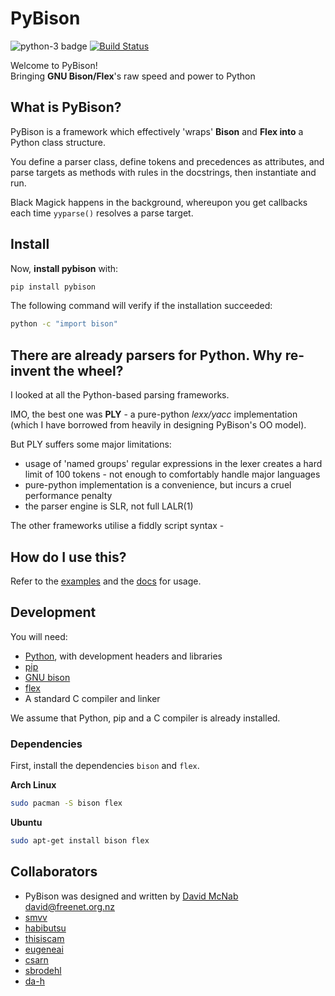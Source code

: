 # PyBison
![python-3 badge](https://img.shields.io/badge/python-3-brightgreen.svg)
[![Build Status](https://travis-ci.org/lukeparser/pybison.svg?branch=master)](https://travis-ci.org/lukeparser/pybison)

Welcome to PyBison!  
Bringing **GNU Bison/Flex**'s raw speed and power to Python  


## What is PyBison?
PyBison is a framework which effectively 'wraps' **Bison** and **Flex into** a Python class structure.

You define a parser class, define tokens and precedences as attributes, and parse targets as methods with rules in the docstrings,
then instantiate and run.

Black Magick happens in the background, whereupon you get callbacks each time `yyparse()` resolves a parse target.


## Install

Now, **install pybison** with:
```bash
pip install pybison
```

The following command will verify if the installation succeeded:

```bash
python -c "import bison"
```

## There are already parsers for Python. Why re-invent the wheel?

I looked at all the Python-based parsing frameworks.

IMO, the best one was **PLY** - a pure-python *lexx/yacc* implementation
(which I have borrowed from heavily in designing PyBison's OO model).

But PLY suffers some major limitations:

* usage of 'named groups' regular expressions in the lexer creates
  a hard limit of 100 tokens - not enough to comfortably handle major
  languages
* pure-python implementation is a convenience, but incurs a cruel
  performance penalty
* the parser engine is SLR, not full LALR(1)

The other frameworks utilise a fiddly script syntax -

## How do I use this?
Refer to the [examples](examples) and the [docs](doc) for usage.

## Development
You will need:
  - [Python](https://www.python.org/), with development headers and libraries
  - [pip](https://pypi.org/project/pip/)
  - [GNU bison](https://www.gnu.org/software/bison/)
  - [flex](https://github.com/westes/flex)
  - A standard C compiler and linker

We assume that Python, pip and a C compiler is already installed.

### Dependencies
First, install the dependencies `bison` and `flex`.

**Arch Linux**
```bash
sudo pacman -S bison flex
```
**Ubuntu**
```bash
sudo apt-get install bison flex
```


## Collaborators
- PyBison was designed and written by [David McNab <david@freenet.org.nz>](http://freenet.mcnabhosting.com/python/pybison/)
- [smvv](https://github.com/smvv)
- [habibutsu](https://github.com/habibutsu)
- [thisiscam](https://github.com/thisiscam)
- [eugeneai](https://github.com/eugenai)
- [csarn](https://github.com/csarn)
- [sbrodehl](https://github.com/sbrodehl)
- [da-h](https://github.com/da)
